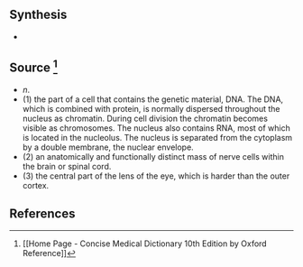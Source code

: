 ## Synthesis
- 
## Source [^1]
- $n$. 
- (1) the part of a cell that contains the genetic material, DNA. The DNA, which is combined with protein, is normally dispersed throughout the nucleus as chromatin. During cell division the chromatin becomes visible as chromosomes. The nucleus also contains RNA, most of which is located in the nucleolus. The nucleus is separated from the cytoplasm by a double membrane, the nuclear envelope. 
- (2) an anatomically and functionally distinct mass of nerve cells within the brain or spinal cord. 
- (3) the central part of the lens of the eye, which is harder than the outer cortex.
## References

[^1]: [[Home Page - Concise Medical Dictionary 10th Edition by Oxford Reference]]